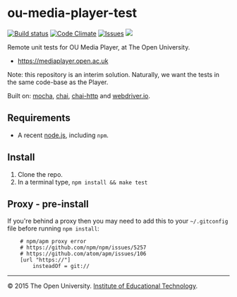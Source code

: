 # ou-media-player-test

[![Build status][travis-img]][travis]  [![Code Climate][climate-img]][climate]
[![Issues][issues-img]][issues] ![][reposs]

Remote unit tests for OU Media Player, at The Open University.

* <https://mediaplayer.open.ac.uk>

Note: this repository is an interim solution. Naturally, we want the tests in the same code-base as the Player.

Built on: [mocha], [chai], [chai-http] and [webdriver.io].


## Requirements

* A recent [node.js], including `npm`.


## Install

1. Clone the repo.
2. In a terminal type, `npm install && make test`


## Proxy - pre-install

If you're behind a proxy then you may need to add this to your `~/.gitconfig` file before running `npm install`:

```
    # npm/apm proxy error
    # https://github.com/npm/npm/issues/5257
    # https://github.com/atom/apm/issues/106
    [url "https://"]
        insteadOf = git://
```


---
© 2015 The Open University. [Institute of Educational Technology][iet].

[iet]:     http://iet.open.ac.uk/
[node.js]: http://nodejs.org/
[mocha]:   http://mochajs.org/
[chai]:    http://chaijs.com/
[chai-http]: https://github.com/chaijs/chai-http
[webdriver.io]: http://webdriver.io/
[travis]:  https://travis-ci.org/nfreear/ou-media-player-test
[travis-img]: https://api.travis-ci.org/nfreear/ou-media-player-test.svg?branch=master "Build status"
[climate]: https://codeclimate.com/github/nfreear/ou-media-player-test
[climate-img]: https://codeclimate.com/github/nfreear/ou-media-player-test/badges/gpa.svg
[issues]: https://github.com/nfreear/ou-media-player-test/issues
[issues-img]: https://img.shields.io/github/issues/nfreear/ou-media-player-test.svg
[reposs]: https://reposs.herokuapp.com/?path=nfreear/ou-media-player-test

